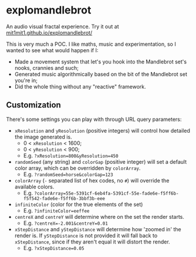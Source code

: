# explomandlebrot

An audio visual fractal experience. Try it out at [mit1mit1.github.io/explomandlebrot/](https://mit1mit1.github.io/explomandlebrot/)

This is very much a POC. I like maths, music and experimentation, so I wanted to see what would happen if I:

- Made a movement system that let's you hook into the Mandlebrot set's nooks, crannies and such;
- Generated music algorithmically based on the bit of the Mandlebrot set you're in;
- Did the whole thing without any "reactive" framework.

## Customization

There's some settings you can play with through URL query parameters:

- `xResolution` and `yResolution` (positive integers) will control how detailed the image generated is.
  - 0 < `xResolution` < 1600;
  - 0 < `yResolution` < 900;
  - E.g. `?xResolution=800&yResolution=450`
- `randomSeed` (any string) and `colorGap` (positive integer) will set a default color array, which can be overridden by `colorArray`.
  - E.g. `?randomSeed=horse&colorGap=123`
- `colorArray` (`-` separated list of hex codes, no `#`) will override the available colors.
  - E.g. `?colorArray=55e-5391cf-6eb4fa-5391cf-55e-fade6e-f5ff6b-f5f542-fade6e-f5ff6b-3bbf3b-eee`
- `infiniteColor` (color for the true elements of the set)
  - E.g. `?infiniteColor=eeffee`
- `centreX` and `centreY` will determine where on the set the render starts.
  - E.g. `?centreX=-2.001&centreY=0.01`
- `xStepDistance` and `yStepDistance` will determine how 'zoomed in' the render is. If `yStepDistance` is not provided it will fall back to `xStepDistance`, since if they aren't equal it will distort the render.
  - E.g. `?xStepDistance=0.05`
